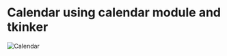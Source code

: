 # Calendar using calendar module and tkinker 

![Calendar](https://user-images.githubusercontent.com/71606864/133639471-2c0f5050-6b92-408a-b84f-8f6673c5f764.png)
